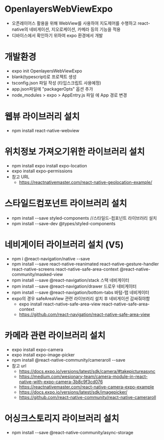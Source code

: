 # OpenlayersWebViewExpo
* 오픈레이어스 활용을 위해 WebView를 사용하여 지도제어를 수행하고 react-native의 네비게이션, 지오로케이션, 카메라 등의 기능을 적용
* 디바이스에서 확인하기 위하여 expo 환경에서 개발
# 개발환경
* expo init OpenlayersWebViewExpo
* blank(typescript)로 프로젝트 생성
* tsconfig.json 파일 작성 (타입스크립트 사용예정)
* app.json파일에 "packagerOpts" 옵션 추가 
* node_modules > expo > AppEntry.js 파일 에 App 경로 변경

# 웹뷰 라이브러리 설치
* npm install react-native-webview

# 위치정보 가져오기위한 라이브러리 설치
* npm install expo install expo-location
* expo install expo-permissions
* 참고 URL
  * https://reactnativemaster.com/react-native-geolocation-example/

# 스타일드컴포넌트 라이브러리 설치
* npm install --save styled-components //스타일드-컴포넌트 라이브러리 설치
* npm install --save-dev @types/styled-components

# 네비게이터 라이브러리 설치 (V5)
* npm i @react-navigation/native --save
* npm install --save react-native-reanimated react-native-gesture-handler react-native-screens react-native-safe-area-context @react-native-community/masked-view
* npm install --save @react-navigation/stack        스택 네비게이터
* npm install --save @react-navigation/drawer       드로우 네비게이터
* npm install --save @react-navigation/bottom-tabs  바텀-탭 네비게이터 
* expo의 경우 safeAreaView 관련 라이브러리 설치 후 네비게이션 감싸줘야함
  * expo install react-native-safe-area-view react-native-safe-area-context
  * https://github.com/react-navigation/react-native-safe-area-view
  
# 카메라 관련 라이브러리 설치
* expo install expo-camera
* expo install expo-image-picker
* npm install @react-native-community/cameraroll --save
* 참고 url
  * https://docs.expo.io/versions/latest/sdk/camera/#takepictureasync
  * https://medium.com/wesionary-team/camera-module-in-react-native-with-expo-camera-3b8c9f3cd076
  * https://reactnativemaster.com/react-native-camera-expo-example
  * https://docs.expo.io/versions/latest/sdk/imagepicker/
  * https://github.com/react-native-community/react-native-cameraroll
  
# 어싱크스토리지 라이브러리 설치
* npm install --save @react-native-community/async-storage

    
